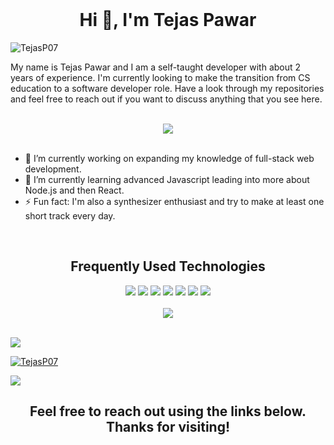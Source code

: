 

<br>
<h1 align="center">Hi 👋, I'm Tejas Pawar</h1>

<p align="left"> <img src="https://komarev.com/ghpvc/?username=TejasP07&label=Profile%20views&color=0e75b6&style=flat" alt="TejasP07" /> </p>

My name is Tejas Pawar and I am a self-taught developer with about 2 years of experience. I'm currently looking to make the transition from CS education to a software developer role. Have a look through my repositories and feel free to reach out if you want to discuss anything that you see here.

<br>
<div align="center">
  <img src="https://github-readme-stats.vercel.app/api?username=TejasP07&theme=blue-green">
</div>
<br>

- 🔭 I’m currently working on expanding my knowledge of full-stack web development.
- 🌱 I’m currently learning advanced Javascript leading into more about Node.js and then React.
- ⚡ Fun fact: I'm also a synthesizer enthusiast and try to make at least one short track every day.


<br>
<h2 align="center">Frequently Used Technologies</h2>


<div align="center">
  <img src="https://img.shields.io/badge/python%20-%2314354C.svg?&style=for-the-badge&logo=python&logoColor=white">   <img src="https://img.shields.io/badge/Java-ED8B00?style=for-the-badge&logo=java&logoColor=white">   <img src="https://img.shields.io/badge/javascript%20-%23323330.svg?&style=for-the-badge&logo=javascript&logoColor=%23F7DF1E">   <img src="https://img.shields.io/badge/html5%20-%23E34F26.svg?&style=for-the-badge&logo=html5&logoColor=white">   <img src="https://img.shields.io/badge/css3%20-%231572B6.svg?&style=for-the-badge&logo=css3&logoColor=white">   <img src="https://img.shields.io/badge/git%20-%23F05033.svg?&style=for-the-badge&logo=git&logoColor=white"/>   <img src="http://img.shields.io/badge/-VS%20Code-000000?style=for-the-badge&logo=Visual-studio-code&logoColor=blue">
</div>

<br>
<div align="center">
  <img src="https://github-readme-stats.vercel.app/api/top-langs/?username=TejasP07&theme=blue-green">
</div>
<br>

  

<p align="left">
  <a href="https://www.linkedin.com/in/tejas-pawar7/"><img src="https://img.shields.io/badge/linkedin-%230077B5.svg?&style=for-the-badge&logo=linkedin&logoColor=white"/></a>
  <p align="left"> <a href="https://twitter.com/tejasvpawar" target="blank"><img src="https://img.shields.io/twitter/follow/prachipyadav?logo=twitter&style=for-the-badge" alt="TejasP07" /></a> </p>
  <a href="https://www.instagram.com/teja__.7/"><img src="https://img.shields.io/badge/instagram-%23E4405F.svg?&style=for-the-badge&logo=instagram&logoColor=white"/></a>
</p>
<h2 align="center">Feel free to reach out using the links below. Thanks for visiting!</h2>
